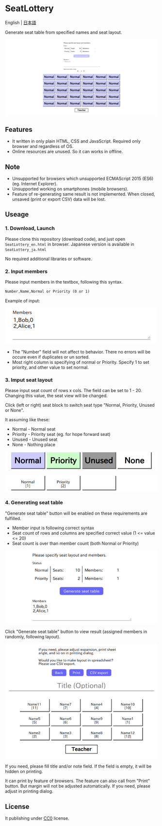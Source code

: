 # SeatLottery

English | [日本語](./README_ja.md)

Generate seat table from specified names and seat layout.

![Screen - Top](./doc/screen-en-1-top.png)

## Features

* It written in only plain HTML, CSS and JavaScript. Required only browser and regardless of OS.
* Online resources are unused. So it can works in offline.

## Note

* Unsupported for browsers which unsupported ECMAScript 2015 (ES6) (eg. Internet Explorer).
* Unsupported working on smartphones (mobile browsers).
* Feature of re-generating same result is not implemented. When closed, unsaved (print or export CSV) data will be lost.

## Useage

### 1. Download, Launch

Please clone this repository (download code), and just open `SeatLottery_en.html` in browser.
Japanese version is available in `SeatLottery_ja.html`

No required additional libraries or software.

### 2. Input members

Please input members in the textbox, following this syntax.

```txt
Number,Name,Normal or Priority (0 or 1)
```

Example of input:

![Screen - Member input](doc/screen-en-2-member.png)

* The "Number" field will not affect to behavior. There no errors will be occure even if duplicates or un sorted.
* Most right column is specifying of normal or Priority. Specify 1 to set priority, and other value to set normal.

### 3. Imput seat layout

Please input seat count of rows x cols.
The field can be set to 1 - 20.
Changing this value, the seat view will be changed.

Click (left or right) seat block to switch seat type "Normal, Priority, Unused or None".

It assuming like these:

* Normal - Normal seat
* Priority - Priority seat (eg. for hope forward seat)
* Unused - Unused seat
* None - Nothing place

![Screen - Seat sample (edit)](./doc/screen-en-3-seatedit.png)

![Screen - Seat sample (result)](./doc/screen-en-4-seatsample.png)

### 4. Generating seat table

"Generate seat table" button will be enabled on these requirements are fulfilled.

* Member input is following correct syntax
* Seat count of rows and columns are specified correct value (1 <= value <= 20)
* Seat count is over than member count (both Normal or Priority)

![Screen - Seat table generate](./doc/screen-en-5-generate.png)

Click "Generate seat table" button to view result (assigned members in randomly, following layout).

![Screen - Result](./doc/screen-en-6-result.png)

If you need, please fill title and/or note field. If the field is empty, it will be hidden on printing.

It can print by feature of browsers. The feature can also call from "Print" button.
But margin will not be adjusted automatically. If you need, please adjust in printing dialog.

## License

It publishing under [CC0](./LICENSE) license.
